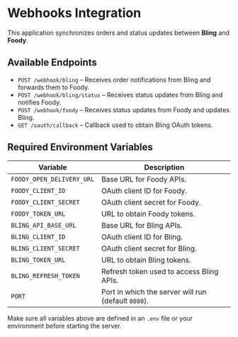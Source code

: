 # Webhooks Integration

This application synchronizes orders and status updates between **Bling** and **Foody**.

## Available Endpoints

- `POST /webhook/bling` – Receives order notifications from Bling and forwards them to Foody.
- `POST /webhook/bling/status` – Receives status updates from Bling and notifies Foody.
- `POST /webhook/foody` – Receives status updates from Foody and updates Bling.
- `GET /oauth/callback` – Callback used to obtain Bling OAuth tokens.

## Required Environment Variables

| Variable | Description |
| --- | --- |
| `FOODY_OPEN_DELIVERY_URL` | Base URL for Foody APIs. |
| `FOODY_CLIENT_ID` | OAuth client ID for Foody. |
| `FOODY_CLIENT_SECRET` | OAuth client secret for Foody. |
| `FOODY_TOKEN_URL` | URL to obtain Foody tokens. |
| `BLING_API_BASE_URL` | Base URL for Bling APIs. |
| `BLING_CLIENT_ID` | OAuth client ID for Bling. |
| `BLING_CLIENT_SECRET` | OAuth client secret for Bling. |
| `BLING_TOKEN_URL` | URL to obtain Bling tokens. |
| `BLING_REFRESH_TOKEN` | Refresh token used to access Bling APIs. |
| `PORT` | Port in which the server will run (default `8080`). |

Make sure all variables above are defined in an `.env` file or your environment before starting the server.
